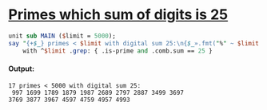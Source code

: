 [1]: https://rosettacode.org/wiki/Primes_which_sum_of_digits_is_25

# [Primes which sum of digits is 25][1]

```perl
unit sub MAIN ($limit = 5000);
say "{+$_} primes < $limit with digital sum 25:\n{$_».fmt("%" ~ $limit.chars ~ "d").batch(10).join("\n")}",
    with ^$limit .grep: { .is-prime and .comb.sum == 25 }
```

#### Output:
```
17 primes < 5000 with digital sum 25:
 997 1699 1789 1879 1987 2689 2797 2887 3499 3697
3769 3877 3967 4597 4759 4957 4993
```
